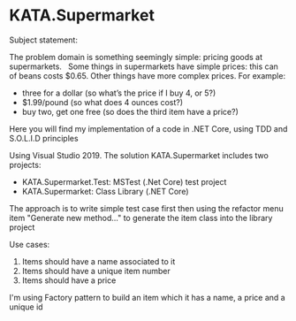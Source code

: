 # KATA.Supermarket

Subject statement:

The problem domain is something seemingly simple: pricing goods at supermarkets.
 
Some things in supermarkets have simple prices: this can of beans costs $0.65. Other things have more complex prices. For example:
- three for a dollar (so what’s the price if I buy 4, or 5?)
- $1.99/pound (so what does 4 ounces cost?)
- buy two, get one free (so does the third item have a price?)

Here you will find my implementation of a code in .NET Core, using TDD and S.O.L.I.D principles

Using Visual Studio 2019. The solution KATA.Supermarket includes two projects:
- KATA.Supermarket.Test: MSTest (.Net Core) test project
- KATA.Supermarket: Class Library (.NET Core) 

The approach is to write simple test case first then using the refactor menu item "Generate new method..." to generate the item class into the library project

Use cases:
1) Items should have a name associated to it
2) Items should have a unique item number
3) Items should have a price

I'm using Factory pattern to build an item which it has a name,  a price and a unique id
